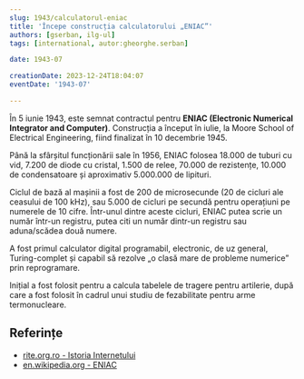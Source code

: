 ```yaml
---
slug: 1943/calculatorul-eniac
title: 'Începe construcția calculatorului „ENIAC”'
authors: [gserban, ilg-ul]
tags: [international, autor:gheorghe.serban]

date: 1943-07

creationDate: 2023-12-24T18:04:07
eventDate: '1943-07'

---
```


În 5 iunie 1943, este semnat contractul pentru **ENIAC (Electronic
Numerical Integrator and Computer)**. Construcția a început în iulie,
la Moore School of Electrical Engineering,
fiind finalizat în 10 decembrie 1945.

<!-- truncate -->

Până la sfârșitul funcționării sale în 1956, ENIAC folosea 18.000 de
tuburi cu vid, 7.200 de diode cu cristal, 1.500 de relee, 70.000 de rezistențe,
10.000 de condensatoare și aproximativ 5.000.000 de lipituri.

Ciclul de bază al mașinii a fost de 200 de microsecunde (20 de cicluri
ale ceasului de 100 kHz), sau 5.000 de cicluri pe secundă pentru
operațiuni pe numerele de 10 cifre. Într-unul dintre aceste cicluri,
ENIAC putea scrie un număr într-un registru, putea citi un număr
dintr-un registru sau aduna/scădea două numere.

A fost primul calculator digital programabil, electronic, de uz general,
Turing-complet și capabil să rezolve „o clasă mare de probleme numerice”
prin reprogramare.

Inițial a fost folosit pentru a calcula tabelele de tragere pentru artilerie,
după care a fost folosit în cadrul unui studiu de fezabilitate pentru
arme termonucleare.

## Referințe

- [rite.org.ro - Istoria Internetului](https://rite.org.ro/istoria-internetului/)
- [en.wikipedia.org - ENIAC](https://en.wikipedia.org/wiki/ENIAC)
